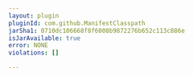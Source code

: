 ```yaml
---
layout: plugin
pluginId: com.github.ManifestClasspath
jarSha1: 0710dc106668f8f6008b9872276b652c113c886e
isJarAvailable: true
error: NONE
violations: []

---
```

